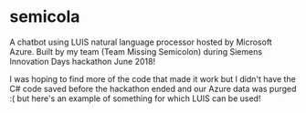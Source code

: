 # semicola
A chatbot using LUIS natural language processor hosted by Microsoft Azure. Built by my team (Team Missing Semicolon) during Siemens Innovation Days hackathon June 2018!

I was hoping to find more of the code that made it work but I didn't have the C# code saved before the hackathon ended and our Azure data was purged :( but here's an example of something for which LUIS can be used!
